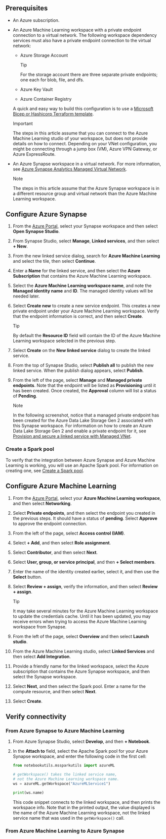 
#

## Prerequisites

* An Azure subscription.
* An Azure Machine Learning workspace with a private endpoint connection to a virtual network. The following workspace dependency services must also have a private endpoint connection to the virtual network:

    * Azure Storage Account

        > [!TIP]
        > For the storage account there are three separate private endpoints; one each for blob, file, and dfs.

    * Azure Key Vault
    * Azure Container Registry

    A quick and easy way to build this configuration is to use a [Microsoft Bicep or Hashicorp Terraform template](tutorial-create-secure-workspace-template.md).

    > [!IMPORTANT]
    > The steps in this article assume that you can connect to the Azure Machine Learning studio of your workspace, but does not provide details on how to connect. Depending on your VNet configuration, you might be connecting through a jump box (VM), Azure VPN Gateway, or Azure ExpressRoute.

* An Azure Synapse workspace in a virtual network. For more information, see [Azure Synapse Analytics Managed Virtual Network](/azure/synapse-analytics/security/synapse-workspace-managed-vnet).

    > [!NOTE]
    > The steps in this article assume that the Azure Synapse workspace is in a different resource group and virtual network than the Azure Machine Learning workspace.


## Configure Azure Synapse

1. From the [Azure Portal](https://portal.azure.com), select your Synapse workspace and then select __Open Synapse Studio__.
1. From Synapse Studio, select __Manage__, __Linked services__, and then select __+ New__.
1. From the new linked service dialog, search for __Azure Machine Learning__ and select the tile, then select __Continue__.
1. Enter a __Name__ for the linked service, and then select the __Azure Subscription__ that contains the Azure Machine Learning workspace.
1. Select the __Azure Machine Learning workspace name__, and note the __Managed identity name__ and __ID__. The managed identity values will be needed later.
1. Select __Create new__ to create a new service endpoint. This creates a new private endpoint under your Azure Machine Learning workspace. Verify that the endpoint information is correct, and then select __Create__.

    > [!TIP]
    > By default the __Resource ID__ field will contain the ID of the Azure Machine Learning workspace selected in the previous step.

1. Select __Create__ on the __New linked service__ dialog to create the linked service.
1. From the top of Synapse Studio, select __Publish all__ to publish the new linked service. When the publish dialog appears, select __Publish__.
1. From the left of the page, select __Manage__ and __Managed private endpoints__. Note that the endpoint will be listed as __Provisioning__ until it has been created. Once created, the __Approval__ column will list a status of __Pending__.

    > [!NOTE]
    > In the following screenshot, notice that a managed private endpoint has been created for the Azure Data Lake Storage Gen 2 associated with this Synapse workspace. For information on how to create an Azure Data Lake Storage Gen 2 and enable a private endpoint for it, see [Provision and secure a linked service with Managed VNet](/azure/synapse-analytics/data-integration/linked-service).

### Create a Spark pool

To verify that the integration between Azure Synapse and Azure Machine Learning is working, you will use an Apache Spark pool. For information on creating one, see [Create a Spark pool](/azure/synapse-analytics/quickstart-create-apache-spark-pool-portal).

## Configure Azure Machine Learning

1. From the [Azure Portal](https://portal.azure.com), select your __Azure Machine Learning workspace__, and then select __Networking__.
1. Select __Private endpoints__, and then select the endpoint you created in the previous steps. It should have a status of __pending__. Select __Approve__ to approve the endpoint connection.
1. From the left of the page, select __Access control (IAM)__.
1. Select __+ Add__, and then select __Role assignment__.
1. Select __Contributor__, and then select __Next__.
1. Select __User, group, or service principal__, and then __+ Select members__.
1. Enter the name of the identity created earlier, select it, and then use the __Select__ button.
1. Select __Review + assign__, verify the information, and then select __Review + assign__.

    > [!TIP]
    > It may take several minutes for the Azure Machine Learning workspace to update the credentials cache. Until it has been updated, you may receive errors when trying to access the Azure Machine Learning workspace from Synapse.

1. From the left of the page, select __Overview__ and then select __Launch studio__.
1. From the Azure Machine Learning studio, select __Linked Services__ and then select __Add Integration__.
1. Provide a friendly name for the linked workspace, select the Azure subscription that contains the Azure Synapse workspace, and then select the Synapse workspace.
1. Select __Next__, and then select the Spark pool. Enter a name for the compute resource, and then select __Next__.
1. Select __Create__.

## Verify connectivity

### From Azure Synapse to Azure Machine Learning

1. From Azure Synapse Studio, select __Develop__, and then __+ Notebook__.
1. In the __Attach to__ field, select the Apache Spark pool for your Azure Synapse workspace, and enter the following code in the first cell:

    ```python
    from notebookutils.mssparkutils import azureML

    # getWorkspace() takes the linked service name,
    # not the Azure Machine Learning workspace name.
    ws = azureML.getWorkspace("AzureMLService1")

    print(ws.name)
    ```

    This code snippet connects to the linked workspace, and then prints the workspace info. Note that in the printed output, the value displayed is the name of the Azure Machine Learning workspace, not the linked service name that was used in the `getWorkspace()` call.

### From Azure Machine Learning to Azure Synapse